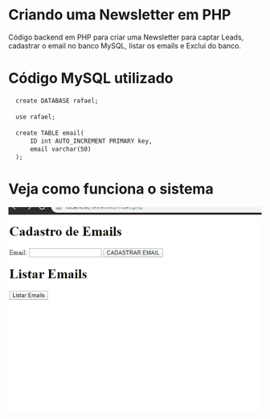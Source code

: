 # Criando uma Newsletter em PHP

Código backend em PHP para criar uma Newsletter para captar Leads, cadastrar o email no banco MySQL, listar os emails e Exclui do banco.

# Código MySQL utilizado

      create DATABASE rafael;

      use rafael;

      create TABLE email(
          ID int AUTO_INCREMENT PRIMARY key,
          email varchar(50)    
      );

# Veja como funciona o sistema

![](gifNewsletterPHP.gif)
